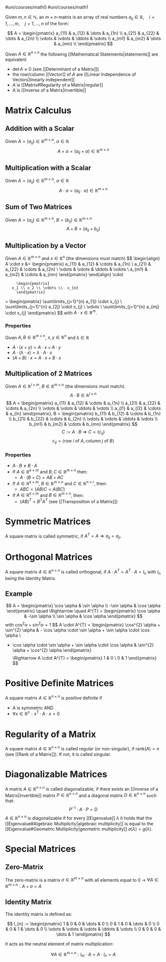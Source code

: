 #uni/courses/math0 
#uni/courses/math1 

Given $m, n \in \mathbb{N}$, an $m \times n$-matrix is an array of real numbers $a_{ij} \in \mathbb{R}, \quad i=1, \dots, m, \quad j=1, \dots, n$ of the form:

$$
A = \begin{pmatrix}
a_{11} & a_{12} & \dots  & a_{1n} \\ 
a_{21} & a_{22} & \dots  & a_{2n} \\
\vdots & \vdots & \ddots  & \vdots \\
a_{m1} & a_{m2} & \dots  & a_{mn} \\
\end{pmatrix}
$$

Given $A \in \mathbb{R}^{n \times n}$ the following [[Mathematical Statements|statements]] are equivalent
- $\det A \neq 0$ (see [[Determinant of a Matrix]])
- the row/column [[Vector]] of $A$ are [[Linear Independence of Vectors|linearly independent]]
- $A$ is [[Matrix#Regularity of a Matrix|regular]]
- $A$ is [[Inverse of a Matrix|invertible]]

# Matrix Calculus

## Addition with a Scalar

Given $A = (a_{ij}) \in \mathbb{R}^{m \times n}$, $\alpha \in \mathbb{R}$
$$
A + \alpha = (a_{ij} + \alpha) \in \mathbb{R}^{m \times n}
$$ 

## Multiplication with a Scalar

Given $A = (a_{ij}) \in \mathbb{R}^{m \times n}$, $\alpha \in \mathbb{R}$
$$
A \cdot \alpha = (a_{ij} \cdot \alpha) \in \mathbb{R}^{m \times n}
$$

## Sum of Two Matrices

Given $A = (a_{ij}) \in \mathbb{R}^{m \times n}$, $B = (b_{ij}) \in \mathbb{R}^{m\times n}$
$$
A + B = (a_{ij} + b_{ij})
$$

## Multiplication by a Vector

Given $A \in \mathbb{R}^{m \times n}$ and $x \in \mathbb{R}^{n}$ (the dimensions must match)
$$
\begin{align}
    A \cdot x &= \begin{pmatrix}
           a_{11} & a_{12} & \cdots & a_{1n} \\
           a_{21} & a_{22} & \cdots & a_{2n} \\
           \vdots & \vdots & \ddots & \vdots \\
           a_{m1} & a_{m2} & \cdots & a_{mn}
\end{pmatrix}
\end{align} \cdot

         \begin{pmatrix}
	   x_1 \\ x_2 \\ \vdots \\  x_{n}
         \end{pmatrix}
= \begin{pmatrix}
    \sum\limits_{j=1}^{n} a_{1j} \cdot x_{j} \\
    \sum\limits_{j=1}^{n} a_{2j} \cdot x_{j} \\ 
    \vdots \\ 
    \sum\limits_{j=1}^{n} a_{mj} \cdot x_{j}
\end{pmatrix}
$$
with $A \cdot x  \in \mathbb{R}^m$.

### Properties

Given $A, B \in \mathbb{R}^{m \times n}$, $x, y \in \mathbb{R}^{n}$ and $\lambda \in \mathbb{R}$
- $A \cdot (x + y) = A \cdot x + A \cdot y$
- $A \cdot (\lambda \cdot x) = \lambda \cdot A \cdot x$
- $(A + B) \cdot x = A \cdot x + B \cdot x$

## Multiplication of 2 Matrices

Given $A \in \mathbb{R}^{l \times m}$, $B \in \mathbb{R}^{m \times n}$ (the dimensions must match).
$$
A \cdot B \in \mathbb{R}^{l \times n}
$$
$$
A = \begin{pmatrix}
   a_{11} & a_{12} & \cdots & a_{1n} \\
   a_{21} & a_{22} & \cdots & a_{2n} \\
   \vdots & \vdots & \ddots & \vdots \\
   a_{l1} & a_{l2} & \cdots & a_{ln}
\end{pmatrix},
B = \begin{pmatrix}
   b_{11} & b_{12} & \cdots & b_{1n} \\
   b_{21} & b_{22} & \cdots & b_{2n} \\
   \vdots & \vdots & \ddots & \vdots \\
   b_{m1} & b_{m2} & \cdots & b_{mn}
\end{pmatrix}
$$
$$
C := A \cdot B \Rightarrow C = (c_{ij})
$$
$$
c_{ij} = \langle \text{row } i \text{ of } A, \text{column } j \text{ of } B \rangle
$$

### Properties

- $A \cdot B \neq B \cdot A$ 
- If $A \in \mathbb{R}^{k \times m}$ and $B,C \in \mathbb{R}^{m \times n}$ then:
	- $A \cdot (B + C) = AB + AC$
- If $A \in \mathbb{R}^{k\times m}$, $B \in \mathbb{R}^{m\times n}$ and $C \in \mathbb{R}^{n\times r}$, then:
	- $ABC = (AB)C = A(BC)$
- If $A \in \mathbb{R}^{k\times m}$ and $B \in \mathbb{R}^{m\times n}$, then:
	- $(AB)^T = B^T A^T$ (see [[Transposition of a Matrix]])

# Symmetric Matrices

A square matrix is called symmetric, if $A^{T} = A \Rightarrow a_{ij} = a_{ji}$.

# Orthogonal Matrices

A square matrix $A \in \mathbb{R}^{n \times n}$ is called orthogonal, if $A \cdot A^{T} = A^{T} \cdot A = I_{n}$ with $I_{n}$ being the Identity Matrix.

## Example

$$
A = \begin{pmatrix}
\cos \alpha & \sin \alpha \\ 
-\sin \alpha & \cos \alpha
\end{pmatrix} 
\quad \Rightarrow \quad
A^{T} = \begin{pmatrix}
\cos \alpha & -\sin \alpha \\ 
\sin \alpha & \cos \alpha
\end{pmatrix} 
$$
with $\cos^{2} \alpha + \sin^{2} \alpha = 1$
$$
A \cdot A^{T} = \begin{pmatrix}
\cos^{2} \alpha + \sin^{2} \alpha & - \cos \alpha \cdot \sin \alpha + \sin \alpha \cdot \cos \alpha \\ 
- \cos \alpha \cdot \sin \alpha + \sin \alpha \cdot \cos \alpha & \sin^{2} \alpha + \cos^{2} \alpha
\end{pmatrix} 
$$
$$
\Rightarrow A \cdot A^{T} = \begin{pmatrix}
1 & 0 \\ 
0 & 1
\end{pmatrix}
$$

# Positive Definite Matrices

A square matrix $A \in \mathbb{R}^{n \times n}$ is positive definite if
- $A$ is symmetric AND
- $\forall x \in \mathbb{R}^{n}: x^{T} \cdot A \cdot x > 0$

# Regularity of a Matrix

A square matrix $A \in \mathbb{R}^{n \times n}$ is called regular (or non-singular), if $\text{rank}(A)=n$ (see [[Rank of a Matrix]]). If not, it is called singular.

# Diagonalizable Matrices

A matrix $A \in \mathbb{R}^{n \times n}$ is called diagonalizable, if there exists an [[Inverse of a Matrix|invertible]] matrix $P \in \mathbb{R}^{n \times n}$ and a diagonal matrix $D \in \mathbb{R}^{n \times n}$ such that:
$$
P^{-1} \cdot A \cdot P = D
$$
$A \in \mathbb{R}^{n \times n}$ is diagonalizable if for every [[Eigenvalue]] $\lambda$ it holds that the [[Eigenvalue#Algebraic Multiplicity|algebraic multiplicity]] is equal to the [[Eigenvalue#Geometric Multiplicity|geometric multiplicity]] $a(\lambda) = g(\lambda)$.

# Special Matrices

## Zero-Matrix

The zero-matrix is a matrix $\sigma \in \mathbb{R}^{m \times n}$ with all elements equal to $0$
-> $\forall A  \in \mathbb{R}^{m \times n}: A + \sigma = A$

## Identity Matrix

The identity matrix is defined as:

$$
I_{n} := \begin{pmatrix}
1 & 0 & 0 & \dots & 0 \\ 
0 & 1 & 0 & \dots & 0 \\ 
0 & 0 & 1 & \dots & 0 \\ 
\vdots & \vdots & \vdots & \ddots & \vdots \\ 
0 & 0 & 0 & \dots & 1
\end{pmatrix}
$$

It acts as the neutral element of matrix multiplication:

$$
\forall A \in \mathbb{R}^{m \times n}: I_{m} \cdot A = A \cdot I_{n} = A
$$

